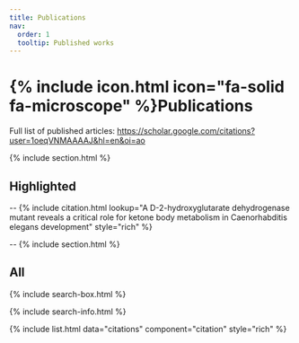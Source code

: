```yaml
---
title: Publications
nav:
  order: 1
  tooltip: Published works
---
```


# {% include icon.html icon="fa-solid fa-microscope" %}Publications

Full list of published articles: https://scholar.google.com/citations?user=1oeqVNMAAAAJ&hl=en&oi=ao

{% include section.html %}

## Highlighted

-- {% include citation.html lookup="A D-2-hydroxyglutarate dehydrogenase mutant reveals a critical role for ketone body metabolism in Caenorhabditis elegans development" style="rich" %}

-- {% include section.html %}

## All

{% include search-box.html %}

{% include search-info.html %}

{% include list.html data="citations" component="citation" style="rich" %}

